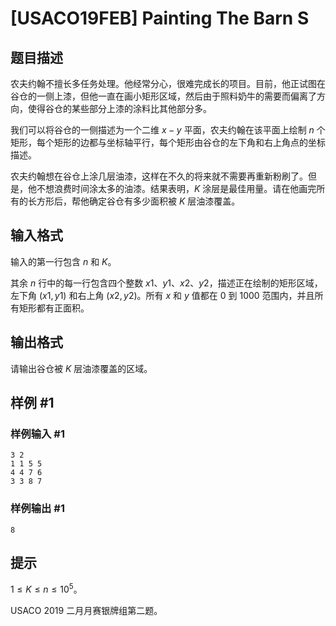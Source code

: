 # [USACO19FEB] Painting The Barn S

## 题目描述

农夫约翰不擅长多任务处理。他经常分心，很难完成长的项目。目前，他正试图在谷仓的一侧上漆，但他一直在画小矩形区域，然后由于照料奶牛的需要而偏离了方向，使得谷仓的某些部分上漆的涂料比其他部分多。

我们可以将谷仓的一侧描述为一个二维 $x-y$ 平面，农夫约翰在该平面上绘制 $n$ 个矩形，每个矩形的边都与坐标轴平行，每个矩形由谷仓的左下角和右上角点的坐标描述。

农夫约翰想在谷仓上涂几层油漆，这样在不久的将来就不需要再重新粉刷了。但是，他不想浪费时间涂太多的油漆。结果表明，$K$ 涂层是最佳用量。请在他画完所有的长方形后，帮他确定谷仓有多少面积被 $K$ 层油漆覆盖。

## 输入格式

输入的第一行包含 $n$ 和 $K$。

其余 $n$ 行中的每一行包含四个整数 $x1$、$y1$、$x2$、$y2$，描述正在绘制的矩形区域，左下角 $(x1,y1)$ 和右上角 $(x2,y2)$。所有 $x$ 和 $y$ 值都在 $0$ 到 $1000$ 范围内，并且所有矩形都有正面积。

## 输出格式

请输出谷仓被 $K$ 层油漆覆盖的区域。

## 样例 #1

### 样例输入 #1

```
3 2
1 1 5 5
4 4 7 6
3 3 8 7
```

### 样例输出 #1

```
8
```

## 提示

$1\le K\le n\le 10^5$。

USACO 2019 二月月赛银牌组第二题。